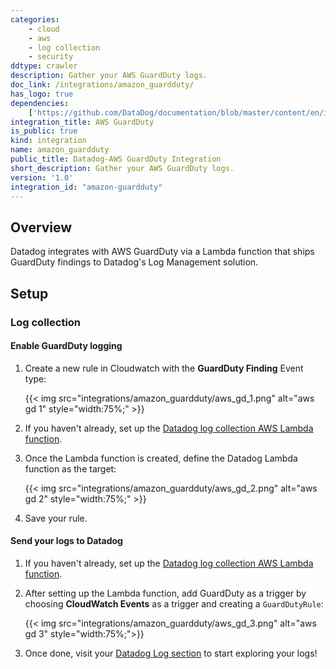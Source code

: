 ```yaml
---
categories:
    - cloud
    - aws
    - log collection
    - security
ddtype: crawler
description: Gather your AWS GuardDuty logs.
doc_link: /integrations/amazon_guardduty/
has_logo: true
dependencies:
    ['https://github.com/DataDog/documentation/blob/master/content/en/integrations/amazon_guardduty.md']
integration_title: AWS GuardDuty
is_public: true
kind: integration
name: amazon_guardduty
public_title: Datadog-AWS GuardDuty Integration
short_description: Gather your AWS GuardDuty logs.
version: '1.0'
integration_id: "amazon-guardduty"
---
```


## Overview

Datadog integrates with AWS GuardDuty via a Lambda function that ships GuardDuty findings to Datadog's Log Management solution.

## Setup

### Log collection

#### Enable GuardDuty logging

1. Create a new rule in Cloudwatch with the **GuardDuty Finding** Event type:

    {{< img src="integrations/amazon_guardduty/aws_gd_1.png" alt="aws gd 1"  style="width:75%;" >}}

2. If you haven't already, set up the [Datadog log collection AWS Lambda function][1].

3. Once the Lambda function is created, define the Datadog Lambda function as the target:

    {{< img src="integrations/amazon_guardduty/aws_gd_2.png" alt="aws gd 2"  style="width:75%;" >}}

4. Save your rule.

#### Send your logs to Datadog

1. If you haven't already, set up the [Datadog log collection AWS Lambda function][1].

2. After setting up the Lambda function, add GuardDuty as a trigger by choosing **CloudWatch Events** as a trigger and creating a `GuardDutyRule`:

    {{< img src="integrations/amazon_guardduty/aws_gd_3.png" alt="aws gd 3"  style="width:75%;">}}

3. Once done, visit your [Datadog Log section][2] to start exploring your logs!

[1]: /integrations/amazon_web_services/#create-a-new-lambda-function
[2]: https://app.datadoghq.com/logs
